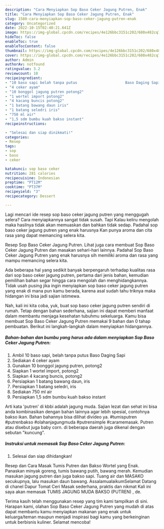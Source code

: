 ```yaml
---
description: "Cara Menyiapkan Sop Baso Ceker Jagung Putren, Enak"
title: "Cara Menyiapkan Sop Baso Ceker Jagung Putren, Enak"
slug: 1580-cara-menyiapkan-sop-baso-ceker-jagung-putren-enak
category: Uncategorized
date: 2022-10-15T02:40:21.641Z
image: https://img-global.cpcdn.com/recipes/4e126bbc3151c202/680x482cq70/sop-baso-ceker-jagung-putren-foto-resep-utama.jpg
hideToc: false
enableToc: true
enableTocContent: false
thumbnail: https://img-global.cpcdn.com/recipes/4e126bbc3151c202/680x482cq70/sop-baso-ceker-jagung-putren-foto-resep-utama.jpg
cover: https://img-global.cpcdn.com/recipes/4e126bbc3151c202/680x482cq70/sop-baso-ceker-jagung-putren-foto-resep-utama.jpg
author: Admin
authorAv: notfound
ratingvalue: 3.2
reviewcount: 10
recipeingredient:
- "10 baso sapi belah tanpa putus                      Baso Daging Sapi"
- "4 ceker ayam"
- "10 bonggol jagung putren potong2"
- "1 wortel import potong2"
- "4 kacang buncis potong2"
- "1 batang bawang daun iris"
- "1 batang seledri iris"
- "750 ml air"
- "1,5 sdm bumbu kuah bakso instant"
recipeinstructions:

- "Selesai dan siap dinikmati!"
categories:
- Resep
tags:
- sop
- baso
- ceker

katakunci: sop baso ceker 
nutrition: 281 calories
recipecuisine: Indonesian
preptime: "PT12M"
cooktime: "PT37M"
recipeyield: "3"
recipecategory: Dessert

---
```



Lagi mencari ide resep sop baso ceker jagung putren yang menggugah selera? Cara menyiapkannya sangat tidak susah. Tapi Kalau keliru mengolah maka hasilnya tidak akan memuaskan dan bahkan tidak sedap. Padahal sop baso ceker jagung putren yang enak harusnya Kan punya aroma dan cita rasa yang dapat memancing selera kita.


Resep Sop Baso Ceker Jagung Putren. Lihat juga cara membuat Sop Baso Ceker Jagung Putren dan masakan sehari-hari lainnya. Padahal Sop Baso Ceker Jagung Putren yang enak harusnya sih memiliki aroma dan rasa yang mampu memancing selera kita.

Ada beberapa hal yang sedikit banyak berpengaruh terhadap kualitas rasa dari sop baso ceker jagung putren, pertama dari jenis bahan, kemudian pemilihan bahan segar hingga cara mengolah dan menghidangkannya. Tidak usah pusing jika ingin menyiapkan sop baso ceker jagung putren yang enak di mana pun kamu berada, karena asal sudah tahu triknya maka hidangan ini bisa jadi sajian istimewa.


Nah, kali ini kita coba, yuk, buat sop baso ceker jagung putren sendiri di rumah. Tetap dengan bahan sederhana, sajian ini dapat memberi manfaat dalam membantu menjaga kesehatan tubuhmu sekeluarga. Kamu bisa membuat Sop Baso Ceker Jagung Putren memakai 9 bahan dan 0 tahap pembuatan. Berikut ini langkah-langkah dalam menyiapkan hidangannya.

<!--inarticleads1-->

##### Bahan-bahan dan bumbu yang harus ada dalam menyiapkan Sop Baso Ceker Jagung Putren:

1. Ambil 10 baso sapi, belah tanpa putus                      Baso Daging Sapi
1. Sediakan 4 ceker ayam
1. Gunakan 10 bonggol jagung putren, potong2
1. Siapkan 1 wortel import, potong2
1. Siapkan 4 kacang buncis, potong2
1. Persiapkan 1 batang bawang daun, iris
1. Persiapkan 1 batang seledri, iris
1. Sediakan 750 ml air
1. Persiapkan 1,5 sdm bumbu kuah bakso instant


Arti kata &#39;putren&#39; di kbbi adalah jagung muda. Sajian lezat dan sehat ini bisa anda kombinasikan dengan bahan lainnya agar lebih spesial, contohnya bakso ikan. Bahan bahannya bisa dilihat divideo ya. #tumisputren #putrenbakso #olahanjagungmuda #putrensimple #caramemasak. Putren atau disebut juga baby corn. di beberapa daerah juga dikenal dengan sebutan &#34;kuncung&#34;. 

<!--inarticleads2-->

##### Instruksi untuk memasak Sop Baso Ceker Jagung Putren:


1. Selesai dan siap dihidangkan!

Resep dan Cara Masak Tumis Putren dan Bakso Wortel yang Enak. Panaskan minyak goreng, tumis bawang putih, bawang merah. Kemudian masukan jagung putren dan juga bakso sapi. Tuang air dan MASAKO secukupnya, lalu masukan daun bawang. AssalamualaikumSelamat Datang di chanel Dapur Tomat Ceri Masak sederhana, praktis dan nikmat Kali ini saya akan memasak TUMIS JAGUNG MUDA BAKSO (PUTREN) , de. 

Terima kasih telah menggunakan resep yang tim kami tampilkan di sini. Harapan kami, olahan Sop Baso Ceker Jagung Putren yang mudah di atas dapat membantu kamu menyiapkan makanan yang enak untuk keluarga/teman maupun menjadi inspirasi bagi kamu yang berkeinginan untuk berbisnis kuliner. Selamat mencoba!
